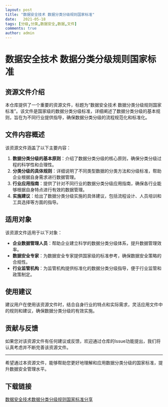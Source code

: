 ```yaml
---
layout: post
title: "数据安全技术 数据分类分级规则国家标准"
date:   2021-05-18
tags: [分级,分类,数据安全,数据,文件]
comments: true
author: admin
---
```

# 数据安全技术 数据分类分级规则国家标准

## 资源文件介绍

本仓库提供了一个重要的资源文件，标题为“数据安全技术 数据分类分级规则国家标准”。该文件是国家级的数据分类分级标准，详细阐述了数据分类分级的基本规则，旨在为不同行业提供指导，确保数据分类分级的流程规范化和标准化。

## 文件内容概述

该资源文件涵盖了以下主要内容：

1. **数据分类分级的基本原则**：介绍了数据分类分级的核心原则，确保分类分级过程的科学性和合理性。
2. **分类分级的具体规则**：详细说明了不同类型数据的分类方法和分级标准，帮助企业根据自身需求进行数据管理。
3. **行业应用指南**：提供了针对不同行业的数据分类分级应用指南，确保各行业能够根据自身特点进行有效的数据管理。
4. **实施建议**：给出了数据分类分级实施的具体建议，包括流程设计、人员培训和工具选择等方面的指导。

## 适用对象

该资源文件适用于以下对象：

- **企业数据管理人员**：帮助企业建立科学的数据分类分级体系，提升数据管理效率。
- **数据安全专家**：为数据安全专家提供国家级的标准参考，确保数据安全策略的合规性。
- **行业监管机构**：为监管机构提供标准化的数据分类分级指导，便于行业监管和政策制定。

## 使用建议

建议用户在使用该资源文件时，结合自身行业的特点和实际需求，灵活应用文件中的规则和建议，确保数据分类分级的有效实施。

## 贡献与反馈

如果您对该资源文件有任何建议或反馈，欢迎通过仓库的Issue功能提出，我们将认真考虑并不断完善该资源文件。

---

希望通过本资源文件，能够帮助您更好地理解和应用数据分类分级的国家标准，提升数据安全管理水平。

## 下载链接

[数据安全技术数据分类分级规则国家标准分享](https://pan.quark.cn/s/d5d2d16f3f72)